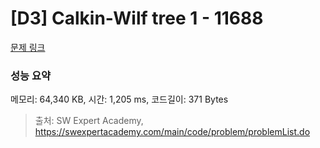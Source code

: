 # [D3] Calkin-Wilf tree 1 - 11688 

[문제 링크](https://swexpertacademy.com/main/code/problem/problemDetail.do?contestProbId=AXgZSOn6ApIDFASW) 

### 성능 요약

메모리: 64,340 KB, 시간: 1,205 ms, 코드길이: 371 Bytes



> 출처: SW Expert Academy, https://swexpertacademy.com/main/code/problem/problemList.do